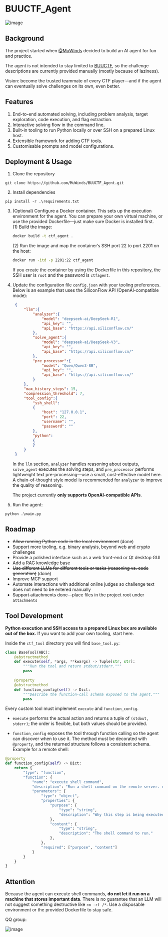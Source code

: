 # BUUCTF_Agent
![image](https://github.com/MuWinds/BUUCTF_Agent/blob/main/1.png)
## Background

The project started when [@MuWinds](https://github.com/MuWinds) decided to build an AI agent for fun and practice.

The agent is not intended to stay limited to [BUUCTF](https://buuoj.cn), so the challenge descriptions are currently provided manually (mostly because of laziness).

Vision: become the trusted teammate of every CTF player—and if the agent can eventually solve challenges on its own, even better.

## Features

1. End-to-end automated solving, including problem analysis, target exploration, code execution, and flag extraction.
2. Interactive solving flow in the command line.
3. Built-in tooling to run Python locally or over SSH on a prepared Linux host.
4. Extensible framework for adding CTF tools.
5. Customisable prompts and model configurations.

## Deployment & Usage

1. Clone the repository
```
git clone https://github.com/MuWinds/BUUCTF_Agent.git
```
2. Install dependencies
```
pip install -r .\requirements.txt
```
3. (Optional) Configure a Docker container. This sets up the execution environment for the agent. You can prepare your own virtual machine, or use the provided Dockerfile—just make sure Docker is installed first.  
   (1) Build the image:
   ```bash
   docker build -t ctf_agent .
   ```
   (2) Run the image and map the container’s SSH port 22 to port 2201 on the host:
   ```bash
   docker run -itd -p 2201:22 ctf_agent
   ```
   If you create the container by using the Dockerfile in this repository, the SSH user is `root` and the password is `ctfagent`.
4. Update the configuration file `config.json` with your tooling preferences.  
   Below is an example that uses the SiliconFlow API (OpenAI-compatible mode):
   ```json
    {
        "llm":{
            "analyzer":{
                "model": "deepseek-ai/DeepSeek-R1",
                "api_key": "",
                "api_base": "https://api.siliconflow.cn/"
            },
            "solve_agent":{
                "model": "deepseek-ai/DeepSeek-V3",
                "api_key": "",
                "api_base": "https://api.siliconflow.cn/"
            },
            "pre_processor":{
                "model": "Qwen/Qwen3-8B",
                "api_key": "",
                "api_base": "https://api.siliconflow.cn/"
            }
        },
        "max_history_steps": 15,
        "compression_threshold": 7,
        "tool_config":{
            "ssh_shell": 
            {
                "host": "127.0.0.1",
                "port": 22,
                "username": "",
                "password": ""
            },
            "python":
            {
            }
        }
    }
   ```
   In the `llm` section, `analyzer` handles reasoning about outputs, `solve_agent` executes the solving steps, and `pre_processor` performs lightweight text pre-processing—use a small, cost-effective model here. A chain-of-thought style model is recommended for `analyzer` to improve the quality of reasoning.
   
   The project currently **only supports OpenAI-compatible APIs**.
5. Run the agent:
```
python .\main.py
```


## Roadmap
- ~~Allow running Python code in the local environment~~ (done)
- Support more tooling, e.g. binary analysis, beyond web and crypto challenges
- Provide a polished interface such as a web front-end or Qt desktop GUI
- Add a RAG knowledge base
- ~~Use different LLMs for different tools or tasks (reasoning vs. code generation)~~ (done)
- Improve MCP support
- Automate interactions with additional online judges so challenge text does not need to be entered manually
- ~~Support attachments~~ done—place files in the project root under `attachments`

## Tool Development
**Python execution and SSH access to a prepared Linux box are available out of the box.** If you want to add your own tooling, start here.

Inside the `ctf_tool` directory you will find `base_tool.py`:
```python
class BaseTool(ABC):
    @abstractmethod
    def execute(self, *args, **kwargs) -> Tuple[str, str]:
        """Run the tool and return stdout/stderr."""
        pass
    
    @property
    @abstractmethod
    def function_config(self) -> Dict:
        """Describe the function-call schema exposed to the agent."""
        pass
```
Every custom tool must implement `execute` and `function_config`.

* `execute` performs the actual action and returns a tuple of `(stdout, stderr)`; the order is flexible, but both values should be provided.

* `function_config` exposes the tool through function calling so the agent can discover when to use it. The method must be decorated with `@property`, and the returned structure follows a consistent schema. Example for a remote shell:
```python
@property
def function_config(self) -> Dict:
    return {
        "type": "function",
        "function": {
            "name": "execute_shell_command",
            "description": "Run a shell command on the remote server. curl, sqlmap, nmap, openssl, and other common tools are available.",
            "parameters": {
                "type": "object",
                "properties": {
                    "purpose": {
                        "type": "string",
                        "description": "Why this step is being executed."
                    },
                    "content": {
                        "type": "string",
                        "description": "The shell command to run."
                    },
                },
                "required": ["purpose", "content"]
            }
        }
    }
}
```

## Attention
Because the agent can execute shell commands, **do not let it run on a machine that stores important data**. There is no guarantee that an LLM will not suggest something destructive like `rm -rf /*`. Use a disposable environment or the provided Dockerfile to stay safe.

QQ group:

![image](https://github.com/MuWinds/BUUCTF_Agent/blob/main/qq_group.jpg)
